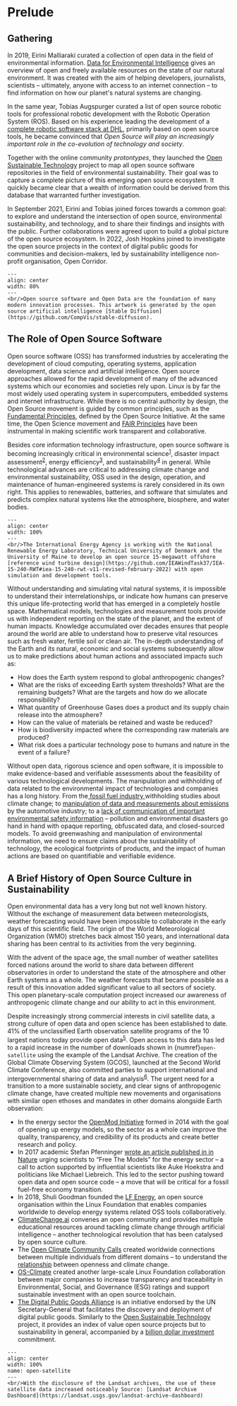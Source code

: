 # Prelude
## Gathering

In 2019, Eirini Malliaraki curated a collection of open data in the field of environmental information. [Data for Environmental Intelligence](https://github.com/rockita/Environmental_Intelligence) gives an overview of open and freely available resources on the state of our natural environment. It was created with the aim of helping developers, journalists, scientists – ultimately, anyone with access to an internet connection – to find information on how our planet's natural systems are changing.

In the same year, Tobias Augspurger curated a list of open source robotic tools for professional robotic development with the Robotic Operation System (ROS). Based on his experience leading the development of a [complete robotic software stack at DHL](https://rosindustrial.org/news/2020/5/11/guest-article-on-the-story-of-the-autonomous-logistics), primarily based on open source tools, he became convinced that *Open Source will play an increasingly important role in the co-evolution of technology and society*.

Together with the online community *protontypes*, they launched the [Open Sustainable Technology](https://opensustain.tech/) project to map all open source software repositories in the field of environmental sustainability. Their goal was to capture a complete picture of this emerging open source ecosystem. It quickly became clear that a wealth of information could be derived from this database that warranted further investigation.

In September 2021, Eirini and Tobias joined forces towards a common goal: to explore and understand the intersection of open source, environmental sustainability, and technology, and to share their findings and insights with the public. Further collaborations were agreed upon to build a global picture of the open source ecosystem. In 2022, Josh Hopkins joined to investigate the open source projects in the context of digital public goods for communities and decision-makers, led by sustainability intelligence non-profit organisation, Open Corridor.

```{figure} ../images/city_forest_wildlife_stream_utopia.png
---
align: center
width: 80%
---
<br/>Open source software and Open Data are the foundation of many modern innovation processes. This artwork is generated by the open source artificial intelligence [Stable Diffusion](https://github.com/CompVis/stable-diffusion).
```
## The Role of Open Source Software

Open source software (OSS) has transformed industries by accelerating the development of cloud computing, operating systems, application development, data science and artificial intelligence. Open source approaches allowed for the rapid development of many of the advanced systems which our economies and societies rely upon. Linux is by far the most widely used operating system in supercomputers, embedded systems and internet infrastructure. While there is no central authority by design, the Open Source movement is guided by common principles, such as the [Fundamental Principles](https://opensource.org/osd), defined by the Open Source Initiative. At the same time, the Open Science movement and [FAIR Principles](https://www.go-fair.org/fair-principles/) have been instrumental in making scientific work transparent and collaborative. 

Besides core information technology infrastructure, open source software is becoming increasingly critical in environmental science<sup><a href="https://centaur.reading.ac.uk/86473/1/OpenResearchCaseStudy-2019-Blower.pdf">1</a></sup>, disaster impact assessment<sup><a href="https://scholarworks.umass.edu/cgi/viewcontent.cgi?article=1094&context=foss4g">2</a></sup>, energy efficiency<sup><a href="https://dl.acm.org/doi/10.1145/3337773">3</a></sup>, and sustainability<sup><a href="https://link.springer.com/book/10.1007/978-981-13-7099-1">4</a></sup> in general. While technological advances are critical to addressing climate change and environmental sustainability, OSS used in the design, operation, and maintenance of human-engineered systems is rarely considered in its own right. This applies to renewables, batteries, and software that simulates and predicts complex natural systems like the atmosphere, biosphere, and water bodies.


```{figure} ../images/turbine.png
---
align: center
width: 100%
---
<br/>The International Energy Agency is working with the National Renewable Energy Laboratory, Technical University of Denmark and the University of Maine to develop an open source 15-megawatt offshore [reference wind turbine design](https://github.com/IEAWindTask37/IEA-15-240-RWT#iea-15-240-rwt-v11-revised-february-2022) with open simulation and development tools.
```

Without understanding and simulating vital natural systems, it is impossible to understand their interrelationships, or indicate how humans can preserve this unique life-protecting world that has emerged in a completely hostile space. Mathematical models, technologies and measurement tools provide us with independent reporting on the state of the planet, and the extent of human impacts. Knowledge accumulated over decades ensures that people around the world are able to understand how to preserve vital resources such as fresh water, fertile soil or clean air. The in-depth understanding of the Earth and its natural, economic and social systems subsequently allow us to make predictions about human actions and associated impacts such as: 

- How does the Earth system respond to global anthropogenic changes?
- What are the risks of exceeding Earth system thresholds? What are the remaining budgets? What are the targets and how do we allocate responsibility?
- What quantity of Greenhouse Gases does a product and its supply chain release into the atmosphere? 
- How can the value of materials be retained and waste be reduced? 
- How is biodiversity impacted where the corresponding raw materials are produced?
- What risk does a particular technology pose to humans and nature in the event of a failure?

Without open data, rigorous science and open software, it is impossible to make evidence-based and verifiable assessments about the feasibility of various technological developments. The manipulation and withholding of data related to the environmental impact of technologies and companies has a long history. From the[ fossil fuel industry ](https://en.wikipedia.org/wiki/ExxonMobil_climate_change_controversy) withholding studies about climate change; to [manipulation of data and measurements about emissions](https://en.wikipedia.org/wiki/Diesel_emissions_scandal) by the automotive industry; to a [lack of communication of important environmental safety information](https://en.wikipedia.org/wiki/Three_Mile_Island_accident) – pollution and environmental disasters go hand in hand with opaque reporting, obfuscated data, and closed-sourced models. To avoid greenwashing and manipulation of environmental information, we need to ensure claims about the sustainability of technology, the ecological footprints of products, and the impact of human actions are based on quantifiable and verifiable evidence.

## A Brief History of Open Source Culture in Sustainability

Open environmental data has a very long but not well known history. Without the exchange of measurement data between meteorologists, weather forecasting would have been impossible to collaborate in the early days of this scientific field. The origin of the World Meteorological Organization (WMO) stretches back almost 150 years, and international data sharing has been central to its activities from the very beginning. 

With the advent of the space age, the small number of weather satellites forced nations around the world to share data between different observatories in order to understand the state of the atmosphere and other Earth systems as a whole. The weather forecasts that became possible as a result of this innovation added significant value to all sectors of society. This open planetary-scale computation project increased our awareness of anthropogenic climate change and our ability to act in this environment.

Despite increasingly strong commercial interests in civil satellite data, a strong culture of open data and open science has been established to date. 41% of the unclassified Earth observation satellite programs of the 10 largest nations today provide open data<sup><a href="https://mitpress.mit.edu/9780262037181/open-space/">5</a></sup>. Open access to this data has led to a rapid increase in the number of downloads shown in {numref}`open-satellite` using the example of the Landsat Archive. The creation of the Global Climate Observing System (GCOS), launched at the Second World Climate Conference, also committed parties to support international and intergovernmental sharing of data and analysis<sup><a href="https://unfccc.int/resource/docs/convkp/conveng.pdf">6</a></sup>. The urgent need for a transition to a more sustainable society, and clear signs of anthropogenic climate change, have created multiple new movements and organisations with similar open ethoses and mandates in other domains alongside Earth observation: 

- In the energy sector the [OpenMod Initiative](https://openmod-initiative.org/) formed in 2014 with the goal of opening up energy models, so the sector as a whole can improve the quality, transparency, and credibility of its products and create better research and policy. 
- In 2017 academic Stefan Pfenninger [wrote an article published in in Nature](https://www.nature.com/articles/542393a.pdf) urging scientists to “Free The Models” for the energy sector – a call to action supported by influential scientists like Auke Hoekstra and politicians like Michael Liebreich. This led to the sector pushing toward open data and open source code – a move that will be critical for a fossil fuel-free economy transition.
- In 2018, Shuli Goodman founded the [LF Energy](https://www.lfenergy.org/), an open source organisation within the Linux Foundation that enables companies worldwide to develop energy systems related OSS tools collaboratively. 
- [ClimateChange.ai](https://www.climatechange.ai/) convenes an open community and provides multiple educational resources around tackling climate change through artificial intelligence – another technological revolution that has been catalysed by open source culture. 
- The [Open Climate Community Calls](https://www.appropedia.org/Open_Climate) created worldwide connections between multiple individuals from different domains – to understand the [relationship](https://branch.climateaction.tech/issues/issue-2/open-climate-now/) between openness and climate change.
-  [OS-Climate](https://os-climate.org/) created another large-scale Linux Foundation collaboration between major companies to increase transparency and traceability in Environmental, Social, and Governance (ESG) ratings and support sustainable investment with an open source toolchain.
-  [The Digital Public Goods Alliance](https://digitalpublicgoods.net/) is an initiative endorsed by the UN Secretary-General that facilitates the discovery and deployment of digital public goods. Similarly to the [Open Sustainable Technology](https://opensustain.tech/) project, it provides an index of value open source projects but to sustainability in general, accompanied by a [billion dollar investment](https://youtu.be/NlzKChvgk9Y) commitment.  

```{figure} ../images/landsat_growth_small.png
---
align: center
width: 100%
name: open-satellite
---
<br/>With the disclosure of the Landsat archives, the use of these satellite data increased noticeably Source: [Landsat Archive Dashboard](https://landsat.usgs.gov/landsat-archive-dashboard)
```



